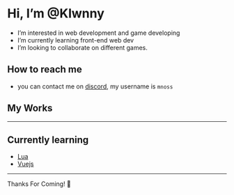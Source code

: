 # Hi, I’m @Klwnny
-  I’m interested in web development and game developing
- I’m currently learning front-end web dev
- I’m looking to collaborate on different games.
## How to reach me 
-  you can contact me on [discord](https://discord.com), my username is `mnoss`
##  My Works 


---
## Currently learning
- [Lua](https://lua.org)
- [Vuejs](https://vuejs.org)

---
Thanks For Coming! 🥳


<!--
Klwnny/Klwnny is a ✨ special ✨ repository because its `README.md` (this file) appears on your GitHub profile.
You can click the Preview link to take a look at your changes.
--->
